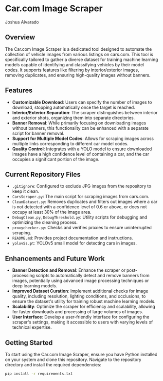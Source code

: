 # Car.com Image Scraper
Joshua Alvarado

## Overview
The Car.com Image Scraper is a dedicated tool designed to automate the collection of vehicle images from various listings on cars.com. This tool is specifically tailored to gather a diverse dataset for training machine learning models capable of identifying and classifying vehicles by their model codes. It supports features like filtering by interior/exterior images, removing duplicates, and ensuring high-quality images without banners.

## Features
- **Customizable Download**: Users can specify the number of images to download, stopping automatically once the target is reached.
- **Interior/Exterior Separation**: The scraper distinguishes between interior and exterior shots, organizing them into separate directories.
- **Banner Removal**: While primarily focusing on downloading images without banners, this functionality can be enhanced with a separate script for banner removal.
- **Support for Multiple Model Codes**: Allows for scraping images across multiple links corresponding to different car model codes.
- **Quality Control**: Integrates with a YOLO model to ensure downloaded images have a high confidence level of containing a car, and the car occupies a significant portion of the image.

## Current Repository Files
- `.gitignore`: Configured to exclude JPG images from the repository to keep it clean.
- `CarsScraper.py`: The main script for scraping images from cars.com.
- `CleanDataset.py`: Removes duplicates and filters out images where a car is not detected with a confidence level of 0.6 or above, or does not occupy at least 30% of the image area.
- `DebugClean.py`, `DebugThreshold.py`: Utility scripts for debugging and optimizing the cleaning process.
- `proxychecker.py`: Checks and verifies proxies to ensure uninterrupted scraping.
- `README.md`: Provides project documentation and instructions.
- `yolov5s.pt`: YOLOv5 small model for detecting cars in images.

## Enhancements and Future Work
- **Banner Detection and Removal**: Enhance the scraper or post-processing scripts to automatically detect and remove banners from images, potentially using advanced image processing techniques or deep learning models.
- **Improved Dataset Curation**: Implement additional checks for image quality, including resolution, lighting conditions, and occlusions, to ensure the dataset's utility for training robust machine learning models.
- **Scalability**: Optimize the scraper for efficiency and scalability, allowing for faster downloads and processing of large volumes of images.
- **User Interface**: Develop a user-friendly interface for configuring the scraper's settings, making it accessible to users with varying levels of technical expertise.

## Getting Started
To start using the Car.com Image Scraper, ensure you have Python installed on your system and clone this repository. Navigate to the repository directory and install the required dependencies:

```bash
pip install -r requirements.txt
